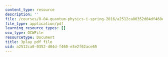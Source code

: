 ```yaml
---
content_type: resource
description: ''
file: /courses/8-04-quantum-physics-i-spring-2016/a2512ca00352d04df460e3e2f62ace65_R-5hjmV-bdY.pdf
file_type: application/pdf
learning_resource_types: []
ocw_type: OCWFile
resourcetype: Document
title: 3play pdf file
uid: a2512ca0-0352-d04d-f460-e3e2f62ace65
---
```

